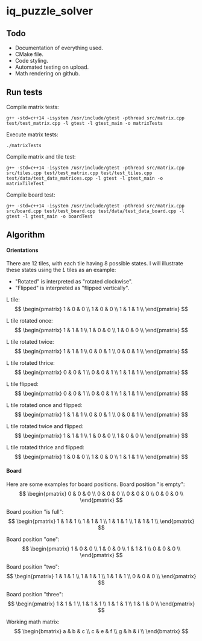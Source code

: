 # iq_puzzle_solver
## Todo
- Documentation of everything used.
- CMake file.
- Code styling.
- Automated testing on upload.
- Math rendering on github.

## Run tests
Compile matrix tests:
```shell
g++ -std=c++14 -isystem /usr/include/gtest -pthread src/matrix.cpp test/test_matrix.cpp -l gtest -l gtest_main -o matrixTests
```
Execute matrix tests:
```shell
./matrixTests
```

Compile matrix and tile test:
```shell
g++ -std=c++14 -isystem /usr/include/gtest -pthread src/matrix.cpp src/tiles.cpp test/test_matrix.cpp test/test_tiles.cpp test/data/test_data_matrices.cpp -l gtest -l gtest_main -o matrixTileTest
```

Compile board test:
```shell
g++ -std=c++14 -isystem /usr/include/gtest -pthread src/matrix.cpp src/board.cpp test/test_board.cpp test/data/test_data_board.cpp -l gtest -l gtest_main -o boardTest
```

## Algorithm
#### Orientations
There are 12 tiles, with each tile having 8 possible states. I will illustrate these states using the $L$ tiles as an example:

- "Rotated" is interpreted as "rotated clockwise".
- "Flipped" is interpreted as "flipped vertically".

L tile:
$$ \begin{pmatrix}
    1 & 0 & 0 \\
    1 & 0 & 0 \\
    1 & 1 & 1 \\
    \end{pmatrix} $$

L tile rotated once:
$$ \begin{pmatrix}
    1 & 1 & 1 \\
    1 & 0 & 0 \\
    1 & 0 & 0 \\
    \end{pmatrix} $$

L tile rotated twice:
$$ \begin{pmatrix}
    1 & 1 & 1 \\
    0 & 0 & 1 \\
    0 & 0 & 1 \\
    \end{pmatrix} $$

L tile rotated thrice:
$$ \begin{pmatrix}
    0 & 0 & 1 \\
    0 & 0 & 1 \\
    1 & 1 & 1 \\
    \end{pmatrix} $$

L tile flipped:
$$ \begin{pmatrix}
    0 & 0 & 1 \\
    0 & 0 & 1 \\
    1 & 1 & 1 \\
    \end{pmatrix} $$

L tile rotated once and flipped:
$$ \begin{pmatrix}
    1 & 1 & 1 \\
    0 & 0 & 1 \\
    0 & 0 & 1 \\
    \end{pmatrix} $$

L tile rotated twice and flipped:
$$ \begin{pmatrix}
    1 & 1 & 1 \\
    1 & 0 & 0 \\
    1 & 0 & 0 \\
    \end{pmatrix} $$

L tile rotated thrice and flipped:
$$ \begin{pmatrix}
    1 & 0 & 0 \\
    1 & 0 & 0 \\
    1 & 1 & 1 \\
    \end{pmatrix} $$

#### Board
Here are some examples for board positions.
Board position "is empty":
$$ \begin{pmatrix}
    0 & 0 & 0 \\
    0 & 0 & 0 \\
    0 & 0 & 0 \\
    0 & 0 & 0 \\
    \end{pmatrix} $$

Board position "is full":
$$ \begin{pmatrix}
    1 & 1 & 1 \\
    1 & 1 & 1 \\
    1 & 1 & 1 \\
    1 & 1 & 1 \\
    \end{pmatrix} $$

Board position "one":
$$ \begin{pmatrix}
    1 & 0 & 0 \\
    1 & 0 & 0 \\
    1 & 1 & 1 \\
    0 & 0 & 0 \\
    \end{pmatrix} $$

Board position "two":
$$ \begin{pmatrix}
    1 & 1 & 1 \\
    1 & 1 & 1 \\
    1 & 1 & 1 \\
    0 & 0 & 0 \\
    \end{pmatrix} $$

Board position "three":
$$ \begin{pmatrix}
    1 & 1 & 1 \\
    1 & 1 & 1 \\
    1 & 1 & 1 \\
    1 & 1 & 0 \\
    \end{pmatrix} $$

Working math matrix:
$$ \begin{bmatrix} 
   a & b & c \\
   c & e & f \\
   g & h & i \\
   \end{bmatrix} $$
$$ $$
